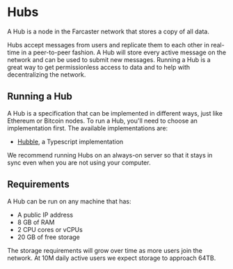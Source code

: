 # Hubs

A Hub is a node in the Farcaster network that stores a copy of all data.

Hubs accept messages from users and replicate them to each other in real-time in a peer-to-peer fashion. A Hub will store every active message on the network and can be used to submit new messages. Running a Hub is a great way to get permissionless access to data and to help with decentralizing the network.

## Running a Hub

A Hub is a specification that can be implemented in different ways, just like Ethereum or Bitcoin nodes. To run a Hub, you'll need to choose an implementation first. The available implementations are:

- [Hubble](https://github.com/farcasterxyz/hub-monorepo/tree/main/apps/hubble), a Typescript implementation

We recommend running Hubs on an always-on server so that it stays in sync even when you are not using your computer.

## Requirements

A Hub can be run on any machine that has:

- A public IP address
- 8 GB of RAM
- 2 CPU cores or vCPUs
- 20 GB of free storage

The storage requirements will grow over time as more users join the network. At 10M daily active users we expect storage to approach 64TB.
